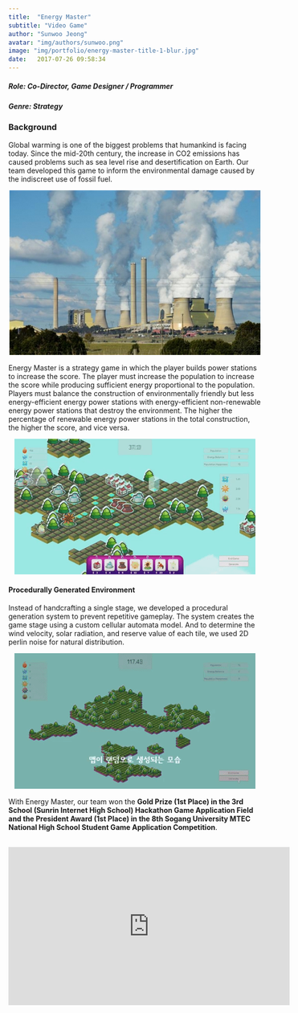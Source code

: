```yaml
---
title:  "Energy Master"
subtitle: "Video Game"
author: "Sunwoo Jeong"
avatar: "img/authors/sunwoo.png"
image: "img/portfolio/energy-master-title-1-blur.jpg"
date:   2017-07-26 09:58:34
---
```


##### Role: Co-Director, Game Designer / Programmer
##### Genre: Strategy

### Background

Global warming is one of the biggest problems that humankind is facing today. Since the mid-20th century, the increase in CO2 emissions has caused problems such as sea level rise and desertification on Earth. Our team developed this game to inform the environmental damage caused by the indiscreet use of fossil fuel.

<center> <img src="/img/fossil-fuel.jpg"/> </center>

Energy Master is a strategy game in which the player builds power stations to increase the score. The player must increase the population to increase the score while producing sufficient energy proportional to the population. Players must balance the construction of environmentally friendly but less energy-efficient energy power stations with energy-efficient non-renewable energy power stations that destroy the environment. The higher the percentage of renewable energy power stations in the total construction, the higher the score, and vice versa.

<center> <img src="/img/portfolio/em-construction.gif"/> </center>

#### Procedurally Generated Environment
Instead of handcrafting a single stage, we developed a procedural generation system to prevent repetitive gameplay. The system creates the game stage using a custom cellular automata model. And to determine the wind velocity, solar radiation, and reserve value of each tile, we used 2D perlin noise for natural distribution.

<center> <img src="/img/portfolio/em-generation.gif"/> </center>

With Energy Master, our team won the **Gold Prize (1st Place) in the 3rd School (Sunrin Internet High School) Hackathon Game Application Field and the President Award (1st Place) in the 8th Sogang University MTEC National High School Student Game Application Competition**.

<br>

<center>
<iframe width="560" height="315" src="https://www.youtube.com/embed/N0p7SaJaXVc" frameborder="0" allow="accelerometer; autoplay; encrypted-media; gyroscope; picture-in-picture" allowfullscreen></iframe>
</center>
